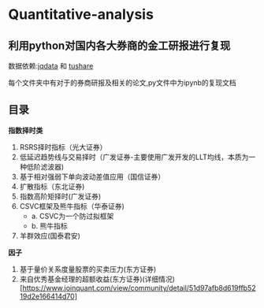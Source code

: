 # Quantitative-analysis

## 利用python对国内各大券商的金工研报进行复现

数据依赖:[jqdata](https://www.joinquant.com/) 和 [tushare](https://tushare.pro/)

每个文件夹中有对于的券商研报及相关的论文,py文件中为ipynb的复现文档

## 目录

**指数择时类**

1. RSRS择时指标（光大证券）
2. 低延迟趋势线与交易择时（广发证券-主要使用广发开发的LLT均线，本质为一种低阶滤波器)
3. 基于相对强弱下单向波动差值应用（国信证券）
4. 扩散指标（东北证券)
5. 指数高阶矩择时(广发证券)
6. CSVC框架及熊牛指标（华泰证券)
    - a. CSVC为一个防过拟框架
    - b. 熊牛指标
7. 羊群效应(国泰君安)

**因子**

1. 基于量价关系度量股票的买卖压力(东方证券)
2. 来自优秀基金经理的超额收益(东方证券)(详细情况)[https://www.joinquant.com/view/community/detail/51d97afb8d619ffb5219d2e166414d70]
